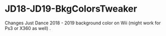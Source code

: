 # JD18-JD19-BkgColorsTweaker
Changes Just Dance 2018 - 2019 background color on Wii (might work for Ps3 or X360 as well) .
